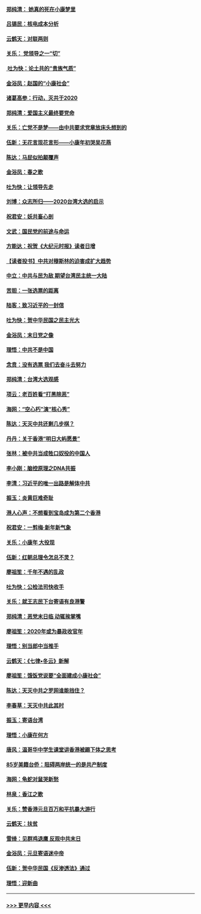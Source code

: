 #### [郑纯清： 她真的死在小康梦里](../pages/nsc993/n11806623.md?t=01202122) 
#### [吕锡民：核电成本分析](../pages/nsc993/n11806284.md?t=01202122) 
#### [云鹤天：对联两则](../pages/nsc993/n11805957.md?t=01202122) 
#### [关乐： 党领导之一“切”](../pages/nsc993/n11804505.md?t=01202122) 
#### [ 吐为快：论土共的“贵族气质”](../pages/nsc993/n11804490.md?t=01202122) 
#### [金浴凤：赵国的“小康社会”](../pages/nsc993/n11804452.md?t=01202122) 
#### [诸葛高参：行动，灭共于2020](../pages/nsc993/n11804120.md?t=01202122) 
#### [郑纯清：爱国主义最终要党命](../pages/nsc993/n11802197.md?t=01202122) 
#### [关乐：亡党不是梦——由中共要求党章放床头想到的](../pages/nsc993/n11802156.md?t=01202122) 
#### [伍新：无花言现花言形——小康年初哭吴花燕](../pages/nsc993/n11800044.md?t=01202122) 
#### [陈达：马屁似拍颠覆声](../pages/nsc993/n11800010.md?t=01202122) 
#### [金浴凤：春之歌](../pages/nsc993/n11797687.md?t=01202122) 
#### [吐为快：让领导先走](../pages/nsc993/n11797512.md?t=01202122) 
#### [刘博：众志所归——2020台湾大选的启示](../pages/nsc993/n11796878.md?t=01202122) 
#### [祝君安：妖共畜心剖](../pages/nsc993/n11794273.md?t=01202122) 
#### [文武：国民党的前途与命运](../pages/nsc993/n11794198.md?t=01202122) 
#### [方能达：祝贺《大纪元时报》读者日增](../pages/nsc993/n11793807.md?t=01202122) 
#### [【读者投书】中共对穆斯林的迫害成扩大趋势](../pages/nsc993/n11791371.md?t=01202122) 
#### [中立：中共与民为敌 期望台湾民主统一大陆](../pages/nsc993/n11790392.md?t=01202122) 
#### [苦胆：一张选票的距离](../pages/nsc993/n11788914.md?t=01202122) 
#### [陆客：致习近平的一封信](../pages/nsc993/n11788867.md?t=01202122) 
#### [吐为快：贺中华民国之民主光大](../pages/nsc993/n11788618.md?t=01202122) 
#### [金浴凤：末日党之像](../pages/nsc993/n11787475.md?t=01202122) 
#### [理悟：中共不是中国](../pages/nsc993/n11787463.md?t=01202122) 
#### [念贲：没有选票  我们去奋斗去努力](../pages/nsc993/n11787398.md?t=01202122) 
#### [郑纯清：台湾大选观感](../pages/nsc993/n11786210.md?t=01202122) 
#### [项云：老百姓看“打黑除恶”](../pages/nsc993/n11785398.md?t=01202122) 
#### [海网：“空心朽”演“核心秀”](../pages/nsc993/n11783874.md?t=01202122) 
#### [陈达：天灭中共还剩几步棋？](../pages/nsc993/n11783719.md?t=01202122) 
#### [丹丹：关于香港“明日大屿愿景”](../pages/nsc993/n11783273.md?t=01202122) 
#### [张林：被中共当成牲口奴役的中国人](../pages/nsc993/n11782397.md?t=01202122) 
#### [李小刚：脑控原理之DNA共振](../pages/nsc993/n11780962.md?t=01202122) 
#### [李清：习近平的唯一出路是解体中共](../pages/nsc993/n11780866.md?t=01202122) 
#### [振玉：炎黄巨难奇耻](../pages/nsc993/n11779632.md?t=01202122) 
#### [港人心声：不想看到宝岛成为第二个香港](../pages/nsc993/n11778817.md?t=01202122) 
#### [祝君安：一剪梅‧新年新气象](../pages/nsc993/n11776340.md?t=01202122) 
#### [关乐：小康年 大役现](../pages/nsc993/n11774213.md?t=01202122) 
#### [伍新：红朝总理令怎总不灵？](../pages/nsc993/n11770813.md?t=01202122) 
#### [廖祖笙：千年不遇的乱政](../pages/nsc993/n11770373.md?t=01202122) 
#### [吐为快：公检法司快收手](../pages/nsc993/n11770359.md?t=01202122) 
#### [关乐：就王志民下台寄语有良港警](../pages/nsc993/n11769903.md?t=01202122) 
#### [郑纯清：恶党末日临 动辄挨掌嘴](../pages/nsc993/n11769356.md?t=01202122) 
#### [廖祖笙：2020年或为暴政收官年](../pages/nsc993/n11768216.md?t=01202122) 
#### [理悟：别当郎中当推手](../pages/nsc993/n11768243.md?t=01202122) 
#### [云鹤天：《七律▪冬云》新解](../pages/nsc993/n11768204.md?t=01202122) 
#### [廖祖笙：饿饭党说要“全面建成小康社会”](../pages/nsc993/n11767482.md?t=01202122) 
#### [陈达：天灭中共之罗网谁能挡住？](../pages/nsc993/n11767465.md?t=01202122) 
#### [李春草：天灭中共此其时](../pages/nsc993/n11767452.md?t=01202122) 
#### [振玉：寄语台湾](../pages/nsc993/n11767432.md?t=01202122) 
#### [理悟：小康在何方](../pages/nsc993/n11767394.md?t=01202122) 
#### [唐风：温哥华中学生课堂讲香港被踢下体之思考](../pages/nsc993/n11766848.md?t=01202122) 
#### [85岁美籍台侨：阻碍两岸统一的是共产制度](../pages/nsc993/n11765043.md?t=01202122) 
#### [海网：龟蛇对鼠哭新愁](../pages/nsc993/n11764895.md?t=01202122) 
#### [林泉：香江之歌](../pages/nsc993/n11764415.md?t=01202122) 
#### [关乐：赞香港元旦百万和平抗暴大游行](../pages/nsc993/n11764382.md?t=01202122) 
#### [云鹤天：扶贫](../pages/nsc993/n11764245.md?t=01202122) 
#### [雪绮：见群鸡退鹰  反观中共末日](../pages/nsc993/n11762112.md?t=01202122) 
#### [金浴凤：元旦寄语迷中帝](../pages/nsc993/n11761788.md?t=01202122) 
#### [伍新：贺中华民国《反渗透法》通过](../pages/nsc993/n11761994.md?t=01202122) 
#### [理悟：迎新曲](../pages/nsc993/n11761152.md?t=01202122) 

----
#### [ >>> 更早内容 <<< ](../indexes/nsc993-earlier.md)
